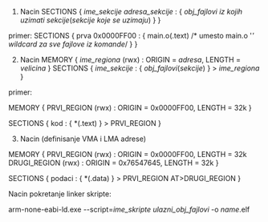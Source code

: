1. Nacin
SECTIONS
{
	*ime_sekcije* *adresa_sekcije* :
	 {
	 	*obj_fajlovi iz kojih uzimati sekcije*(*sekcije koje se uzimaju*)
	 }
}

primer:
SECTIONS
{
	prva 0x0000FF00 :
	{
		main.o(.text) /* umesto main.o '*' wildcard za sve fajlove iz komande*/
	}
}

2. Nacin
MEMORY
{
	*ime_regiona* (rwx) : ORIGIN = *adresa*, LENGTH = *velicina*
}
SECTIONS
{
	*ime_sekcije* :
	{
		*obj_fajlovi*(*sekcije*)
	} > *ime_regiona*
}

primer:

MEMORY
{
	PRVI_REGION (rwx) : ORIGIN = 0x0000FF00, LENGTH = 32k
}

SECTIONS
{
	kod :
	{
		*(.text)
	} > PRVI_REGION
}


3. Nacin (definisanje VMA i LMA adrese)

MEMORY
{
	PRVI_REGION (rwx) : ORIGIN = 0x0000FF00, LENGTH = 32k
	DRUGI_REGION (rwx) : ORIGIN = 0x76547645, LENGTH = 32k
}

SECTIONS
{
	podaci : 
	{
		*(.data)
	} > PRVI_REGION AT>DRUGI_REGION
}


Nacin pokretanje linker skripte:

arm-none-eabi-ld.exe --script=*ime_skripte* *ulazni_obj_fajlovi* -o *name*.elf


